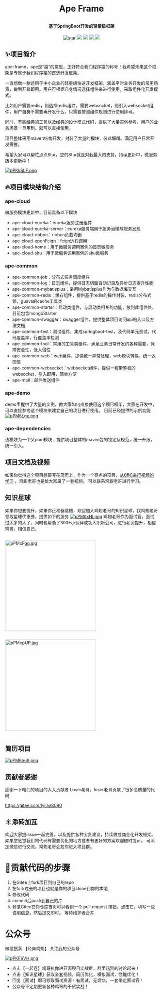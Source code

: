 <h1 align="center" style="margin: 30px 0 30px; font-weight: bold;">Ape Frame</h1>
<h4 align="center">基于SpringBoot开发的轻量级框架</h4>
<p align="center">
<a href='https://gitee.com/classicChickenWings/ape-frame/stargazers'>
<img src='https://gitee.com/classicChickenWings/ape-frame/badge/star.svg?theme=dark' alt='star'>
</a>
<a href="#公众号"><img src="https://img.shields.io/badge/公众号-经典鸡翅-orange.svg?style=plasticr"></a>
<a href="#公众号"><img src="https://img.shields.io/badge/交流群-开源项目实战群-purple.svg?style=plasticr"></a>
<a href="https://gitee.com/classicChickenWings/ape-frame">
<img src="https://img.shields.io/badge/version-v1.0-red.svg">
</a>
<a href="https://gitee.com/classicChickenWings/ape-frame">
<img src="https://img.shields.io/badge/微信-jingdianjichi-brightgreen.svg">
</a>
</p>

## ✨项目简介
ape-frame，ape是“猿”的意思，正好符合我们程序猿的称号！我希望未来这个框架是专属于我们程序猿的首选开发框架。

一直想做一款适用于中小企业的轻量级快速开发框架，涵盖平时业务开发的常用场景，做到开箱即用。用户可根据自身情况选择组件来进行使用。采取组件化开发模式。

比如用户需要redis，则选择redis组件，需要websocket，则引入websocket组件，用户自身不需要再开发什么，只需要按照组件规则进行使用即可。

同时，有些经典的工具以及经典的设计模式代码，提供了大量实例参考，用户的业务场景一旦用到，就可以直接使用。

项目整体采用maven结构开发，封装了大量的模块，彼此解耦。满足用户日常开发需要。

希望大家可以帮忙点点Star，您的Star就是对我最大的支持。持续更新中，微服务版本更新中！

<a href="https://imgse.com/i/pPKkSLF"><img src="https://s1.ax1x.com/2023/08/13/pPKkSLF.png" alt="pPKkSLF.png" border="0" /></a>

## 🔥项目模块结构介绍
### ape-cloud
微服务模块更新中，目前具备以下模块
* ape-cloud-eureka：eureka服务注册组件
* ape-cloud-eureka-server：eureka服务端用于服务治理与服务发现
* ape-cloud-ribbon：ribbon负载均衡
* ape-cloud-openFeign：feign远程调用
* ape-cloud-home：用于微服务调用案例的首页微服务
* ape-cloud-sku：用于微服务调用案例的sku微服务
### ape-common
* ape-common-job：分布式任务调度组件
* ape-common-log：日志组件，提供日志切面自动记录及异步日志提升性能
* ape-common-mybatisplus：采用Mybatisplus作为与数据库交互
* ape-common-redis：缓存组件，提供基于redis的操作封装，redis分布式锁，guava的cache工具类
* ape-common-starter：启动类组件，与启动类相关的功能，放到此组件处，目前包含mongoStarter
* ape-common-swagger：swagger组件，提供整体项目访问api的入口及方法文档
* ape-common-test：测试组件，集成springboot-test，及代码单元测试，代码覆盖率，行覆盖率检测
* ape-common-tool：常用的工具类组件，满足业务日常开发的各种需要，保障安全性，低入侵性
* ape-common-web：web组件，提供统一异常处理，web模块转换，统一返回值
* ape-common-websocket：websocket组件，提供一套带鉴权的websocket，引入即用，简单方便
* ape-mail：邮件发送组件
### ape-demo
demo里提供了大量的实例，教大家如何直接使用这个项目框架，大家在开发中，可以直接参考这个模块来建立自己的项目进行使用。
目前已经提供的示例功能
<a href="https://imgse.com/i/pPM6Lge"><img src="https://s1.ax1x.com/2023/08/15/pPM6Lge.png" alt="pPM6Lge.png" border="0" /></a>

### ape-dependencies
该模块为一个父pom模块，提供项目整体的maven包的锁定及规范，统一升级，统一引入。

## 项目文档及视频
如果你觉得这个项目想要写在简历上，作为一个亮点的项目，<a href="#公众号">从0到1进行视频的学习</a>
。鸡翅老哥也是给大家录了一套视频。
可以联系鸡翅老哥进行学习。

## 知识星球
如果你想要提升，如果你正准备跳槽，欢迎加入鸡翅老哥的知识星球，找鸡翅老哥领取星球优惠券，提供如下的服务
<a href="https://imgse.com/i/pPM6xHI"><img src="https://s1.ax1x.com/2023/08/15/pPM6xHI.png" alt="pPM6xHI.png" border="0" /></a>
鸡翅老哥作为面试官，面试过太多的人了，同时也帮助了300+小伙伴成功入职新公司，进行薪资提升，相信鸡哥，相信自己。
<div>
<div style="display: inline-block !important;">
<p>
<a target="_blank" href="https://imgse.com/i/pPMcFgg"><img height="300px" src="https://s1.ax1x.com/2023/08/15/pPMcFgg.jpg" alt="pPMcFgg.jpg" border="0" /></a>
</p>
</div>
<div style="display: inline-block !important;">
<p>
<a target="_blank" href="https://imgse.com/i/pPMcpUP"><img height="300px" src="https://s1.ax1x.com/2023/08/15/pPMcpUP.jpg" alt="pPMcpUP.jpg" border="0" /></a>
</p>
</div>
</div>

## 简历项目
<a href="https://imgse.com/i/pPM6hu9"><img src="https://s1.ax1x.com/2023/08/14/pPM6hu9.png" alt="pPM6hu9.png" border="0" /></a>

## 贡献者感谢
感谢一下咱们的项目的大大贡献者 Loser老哥。loser老哥贡献了很多高质量的代码

https://gitee.com/lyilan8080

## ☀️添砖加瓦
欢迎大家提issue一起完善，以及提供各种宝贵建议，持续做成商业化开发框架。
如果您感觉我们的代码有需要优化的地方或者有更好的方案欢迎随时提pr。
可添加微信进行交流，鸡翅老哥会拉你进入项目群。



# 🐾贡献代码的步骤
1. 在Gitee上fork项目到自己的repo
2. 把fork过去的项目也就是你的项目clone到你的本地
3. 修改代码
4. commit后push到自己的库
5. 登录Gitee在你仓库首页可以看到一个 pull request 按钮，点击它，填写一些说明信息，然后提交即可。 等待维护者合并
# 公众号
微信搜索 【经典鸡翅】 关注我的公众号
<p>
<a href="https://imgse.com/i/pPKF6VH"><img src="https://s1.ax1x.com/2023/08/13/pPKF6VH.png" alt="pPKF6VH.png" border="0" /></a>
</p>

+ 点击【一起卷】鸡哥拉你进开源项目实战群，群里热烈的讨论起来！
+ 点击【知识星球】获取全套视频，简历优化，模拟面试，性能优化！
+ 回复【面试】即可领取面试资源！有面试，无烦恼，一套带走面试官！
+ 公众号不定期更新各种鸡哥的干货实战！